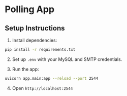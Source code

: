 # Polling App

## Setup Instructions

1. Install dependencies:
```bash
pip install -r requirements.txt
```

2. Set up `.env` with your MySQL and SMTP credentials.

3. Run the app:
```bash
uvicorn app.main:app --reload --port 2544
```

4. Open `http://localhost:2544`

